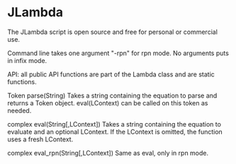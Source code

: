 JLambda
=======

The JLambda script is open source and free for personal or commercial use.

Command line takes one argument "-rpn" for rpn mode. No arguments puts in infix mode.

API:
all public API functions are part of the Lambda class and are static functions.

Token parse(String)
	Takes a string containing the equation to parse and returns a Token object.
	eval(LContext) can be called on this token as needed.

complex eval(String[,LContext])
	Takes a string containing the equation to evaluate and an optional LContext.
	If the LContext is omitted, the function uses a fresh LContext.

complex eval_rpn(String[,LContext])
	Same as eval, only in rpn mode.